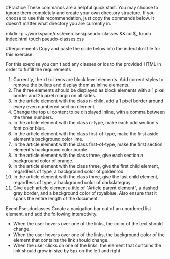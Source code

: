 #Practice
These commands are a helpful quick start. You may choose to ignore them completely and create your own directory structure. If you choose to use this recommendation, just copy the commands below. It doesn't matter what directory you are currently in.

mkdir -p ~/workspace/css/exercises/pseudo-classes && cd $_
touch index.html
touch pseudo-classes.css

#Requirements
Copy and paste the code below into the index.html file for this exercise.

For this exercise you can't add any classes or ids to the provided HTML in order to fulfill the requirements

1. Currently, the ```<li>``` items are block level elements. Add correct styles to remove the bullets and display them as inline elements.
1. The three <span> elements should be displayed as block elements with a 1 pixel border and 25 pixel margin on all sides.
1. In the article element with the class n-child, add a 1 pixel border around every even numbered section element.
1. Change the top ul content to be displayed inline, with a comma between the three numbers.
1. In the article element with the class n-type, make each odd section's font color blue.
1. In the article element with the class first-of-type, make the first aside element's background color lime.
1. In the article element with the class first-of-type, make the first section element's background color purple.
1. In the article element with the class three, give each section a background color of orange.
1. In the article element with the class three, give the first child element, regardless of type, a background color of goldenrod.
1. In the article element with the class three, give the last child element, regardless of type, a background color of darkslategray.
1. Give each article element a title of "Article parent element", a dashed gray border, and a background color of royalblue. Also ensure that it spans the entire length of the document.

Event Pseudoclasses
Create a navigation bar out of an unordered list element, and add the following interactivity.

* When the user hovers over one of the links, the color of the text should change.
* When the user hovers over one of the links, the background color of the element that contains the link should change.
* When the user clicks on one of the links, the element that contains the link should grow in size by 5px on the left and right.